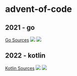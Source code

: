 # advent-of-code

## 2021 - go
[Go Sources](./2021/)
![](https://img.shields.io/badge/stars%20⭐-24-yellow)
![](https://img.shields.io/badge/days%20completed-12-red)

## 2022 - kotlin
 
[Kotlin Sources](./2022/src)
![](https://img.shields.io/badge/stars%20⭐-8-yellow)
![](https://img.shields.io/badge/days%20completed-4-red)
